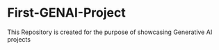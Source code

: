 # First-GENAI-Project
This Repository is created for the purpose of showcasing Generative AI projects
